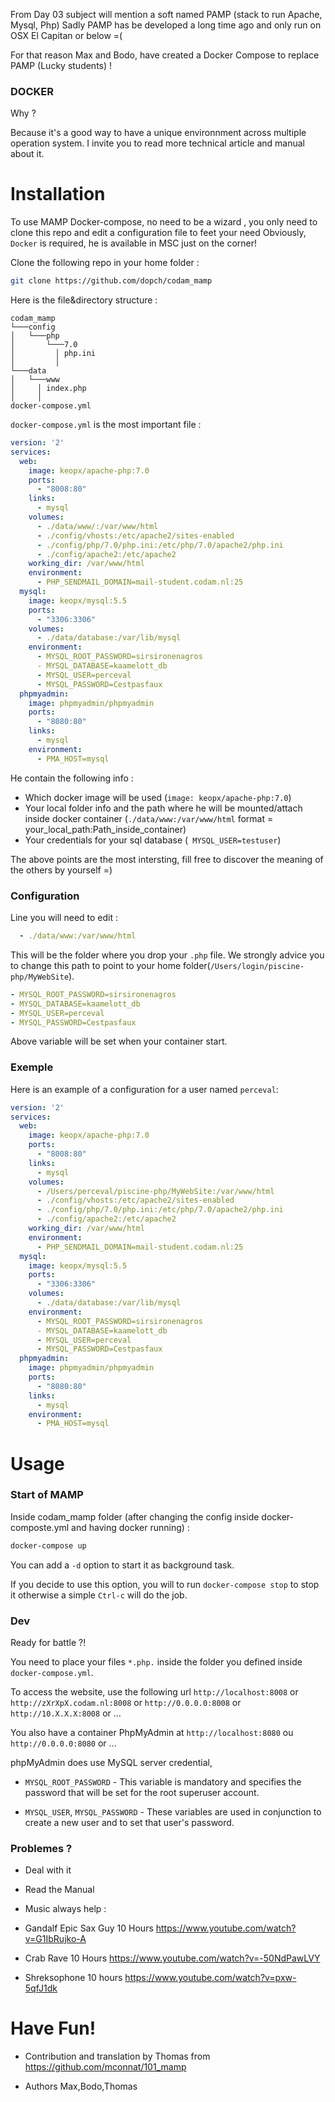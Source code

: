 From Day 03 subject will mention a soft named PAMP (stack to run Apache, Mysql, Php)
Sadly PAMP has be developed a long time ago and only run on OSX El Capitan or below =(

For that reason Max and Bodo, have created a Docker Compose to replace PAMP (Lucky students) !

### DOCKER

Why ?

Because it's a good way to have a unique environnment across multiple operation system.
I invite you to read more technical article and manual about it.


# Installation

To use MAMP Docker-compose, no need to be a wizard , you only need to clone this repo and edit a configuration file to feet your need
Obviously, `Docker` is required, he is available in MSC just on the corner!

Clone the following repo in your home folder :

```sh
git clone https://github.com/dopch/codam_mamp
```

Here is the file&directory structure :

```
codam_mamp
└───config
│   └───php
│       └───7.0
│         │ php.ini
│         │
└───data
│   └───www
│     │ index.php
│     │
docker-compose.yml
```

`docker-compose.yml` is the most important file :


```yaml
version: '2'
services:
  web:
    image: keopx/apache-php:7.0
    ports:
      - "8008:80"
    links:
      - mysql
    volumes:
      - ./data/www/:/var/www/html
      - ./config/vhosts:/etc/apache2/sites-enabled
      - ./config/php/7.0/php.ini:/etc/php/7.0/apache2/php.ini
      - ./config/apache2:/etc/apache2
    working_dir: /var/www/html
    environment:
      - PHP_SENDMAIL_DOMAIN=mail-student.codam.nl:25
  mysql:
    image: keopx/mysql:5.5
    ports:
      - "3306:3306"
    volumes:
      - ./data/database:/var/lib/mysql
    environment:
      - MYSQL_ROOT_PASSWORD=sirsironenagros
      - MYSQL_DATABASE=kaamelott_db    
      - MYSQL_USER=perceval           
      - MYSQL_PASSWORD=Cestpasfaux
  phpmyadmin:
    image: phpmyadmin/phpmyadmin
    ports:
      - "8080:80"
    links:
      - mysql
    environment:
      - PMA_HOST=mysql
```

He contain the following info :
  * Which docker image will be used (`image: keopx/apache-php:7.0`)
  * Your local folder info and the path where he will be mounted/attach inside docker container (`./data/www:/var/www/html` format = your_local_path:Path_inside_container)
  * Your credentials for your sql database (` MYSQL_USER=testuser`)

The above points are the most intersting, fill free to discover the meaning of the others by yourself =)

### Configuration

Line you will need to edit :
```yaml
  - ./data/www:/var/www/html
```

This will be the folder where you drop your `.php` file.
We strongly advice you to change this path to point to your home folder(`/Users/login/piscine-php/MyWebSite`).

```yaml
- MYSQL_ROOT_PASSWORD=sirsironenagros
- MYSQL_DATABASE=kaamelott_db         
- MYSQL_USER=perceval           
- MYSQL_PASSWORD=Cestpasfaux
```
Above variable will be set when your container start.

### Exemple
Here is an example of a configuration for a user named `perceval`:
```yaml
version: '2'
services:
  web:
    image: keopx/apache-php:7.0
    ports:
      - "8008:80"
    links:
      - mysql
    volumes:
      - /Users/perceval/piscine-php/MyWebSite:/var/www/html
      - ./config/vhosts:/etc/apache2/sites-enabled
      - ./config/php/7.0/php.ini:/etc/php/7.0/apache2/php.ini
      - ./config/apache2:/etc/apache2
    working_dir: /var/www/html
    environment:
      - PHP_SENDMAIL_DOMAIN=mail-student.codam.nl:25
  mysql:
    image: keopx/mysql:5.5
    ports:
      - "3306:3306"
    volumes:
      - ./data/database:/var/lib/mysql
    environment:
      - MYSQL_ROOT_PASSWORD=sirsironenagros
      - MYSQL_DATABASE=kaamelott_db    
      - MYSQL_USER=perceval           
      - MYSQL_PASSWORD=Cestpasfaux
  phpmyadmin:
    image: phpmyadmin/phpmyadmin
    ports:
      - "8080:80"
    links:
      - mysql
    environment:
      - PMA_HOST=mysql
```

# Usage

### Start of MAMP

Inside codam_mamp folder (after changing the config inside docker-composte.yml and having docker running) :

```sh
docker-compose up
```

You can add a `-d` option to start it as background task.

If you decide to use this option, you will to run `docker-compose stop` to stop it otherwise a simple `Ctrl-c` will do the job.

### Dev

Ready for battle ?!

You need to place your files `*.php.` inside the folder you defined inside `docker-compose.yml`.

To access the website, use the following url `http://localhost:8008` or `http://zXrXpX.codam.nl:8008` or `http://0.0.0.0:8008` or `http://10.X.X.X:8008` or ...

You also have a container PhpMyAdmin at `http://localhost:8080` ou `http://0.0.0.0:8080` or ...

phpMyAdmin does use MySQL server credential, 

- `MYSQL_ROOT_PASSWORD` - This variable is mandatory and specifies the password that will be set for the root superuser account.

- `MYSQL_USER`, `MYSQL_PASSWORD` - These variables are used in conjunction to create a new user and to set that user's password.


### Problemes ?

- Deal with it

- Read the Manual

- Music always help :

- Gandalf Epic Sax Guy 10 Hours https://www.youtube.com/watch?v=G1IbRujko-A 

- Crab Rave 10 Hours https://www.youtube.com/watch?v=-50NdPawLVY

- Shreksophone 10 hours https://www.youtube.com/watch?v=pxw-5qfJ1dk

# Have Fun!

- Contribution and translation by Thomas from https://github.com/mconnat/101_mamp

- Authors Max,Bodo,Thomas 
